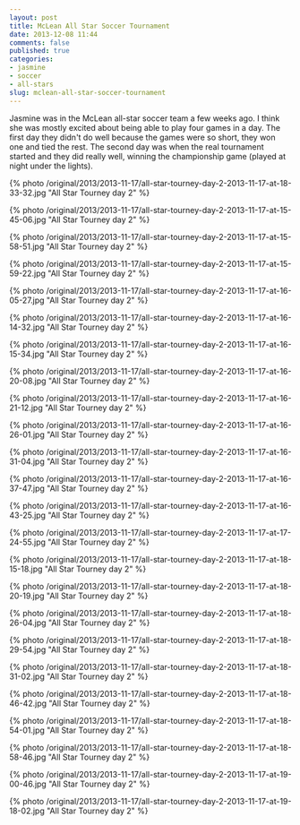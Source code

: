 ```yaml
---
layout: post
title: McLean All Star Soccer Tournament
date: 2013-12-08 11:44
comments: false
published: true
categories:
- jasmine
- soccer
- all-stars
slug: mclean-all-star-soccer-tournament
---
```

Jasmine was in the McLean all-star soccer team a few weeks ago. I think she was mostly excited about being able to play four games in a day. The first day they didn't do well because the games were so short, they won one and tied the rest.  The second day was when the real tournament started and they did really well, winning the championship game (played at night under the lights).

{% photo /original/2013/2013-11-17/all-star-tourney-day-2-2013-11-17-at-18-33-32.jpg "All Star Tourney day 2" %}

{% photo /original/2013/2013-11-17/all-star-tourney-day-2-2013-11-17-at-15-45-06.jpg "All Star Tourney day 2" %}

{% photo /original/2013/2013-11-17/all-star-tourney-day-2-2013-11-17-at-15-58-51.jpg "All Star Tourney day 2" %}

{% photo /original/2013/2013-11-17/all-star-tourney-day-2-2013-11-17-at-15-59-22.jpg "All Star Tourney day 2" %}

{% photo /original/2013/2013-11-17/all-star-tourney-day-2-2013-11-17-at-16-05-27.jpg "All Star Tourney day 2" %}

{% photo /original/2013/2013-11-17/all-star-tourney-day-2-2013-11-17-at-16-14-32.jpg "All Star Tourney day 2" %}

{% photo /original/2013/2013-11-17/all-star-tourney-day-2-2013-11-17-at-16-15-34.jpg "All Star Tourney day 2" %}

{% photo /original/2013/2013-11-17/all-star-tourney-day-2-2013-11-17-at-16-20-08.jpg "All Star Tourney day 2" %}

{% photo /original/2013/2013-11-17/all-star-tourney-day-2-2013-11-17-at-16-21-12.jpg "All Star Tourney day 2" %}

{% photo /original/2013/2013-11-17/all-star-tourney-day-2-2013-11-17-at-16-26-01.jpg "All Star Tourney day 2" %}

{% photo /original/2013/2013-11-17/all-star-tourney-day-2-2013-11-17-at-16-31-04.jpg "All Star Tourney day 2" %}

{% photo /original/2013/2013-11-17/all-star-tourney-day-2-2013-11-17-at-16-37-47.jpg "All Star Tourney day 2" %}

{% photo /original/2013/2013-11-17/all-star-tourney-day-2-2013-11-17-at-16-43-25.jpg "All Star Tourney day 2" %}

{% photo /original/2013/2013-11-17/all-star-tourney-day-2-2013-11-17-at-17-24-55.jpg "All Star Tourney day 2" %}

{% photo /original/2013/2013-11-17/all-star-tourney-day-2-2013-11-17-at-18-15-18.jpg "All Star Tourney day 2" %}

{% photo /original/2013/2013-11-17/all-star-tourney-day-2-2013-11-17-at-18-20-19.jpg "All Star Tourney day 2" %}

{% photo /original/2013/2013-11-17/all-star-tourney-day-2-2013-11-17-at-18-26-04.jpg "All Star Tourney day 2" %}

{% photo /original/2013/2013-11-17/all-star-tourney-day-2-2013-11-17-at-18-29-54.jpg "All Star Tourney day 2" %}

{% photo /original/2013/2013-11-17/all-star-tourney-day-2-2013-11-17-at-18-31-02.jpg "All Star Tourney day 2" %}

{% photo /original/2013/2013-11-17/all-star-tourney-day-2-2013-11-17-at-18-46-42.jpg "All Star Tourney day 2" %}

{% photo /original/2013/2013-11-17/all-star-tourney-day-2-2013-11-17-at-18-54-01.jpg "All Star Tourney day 2" %}

{% photo /original/2013/2013-11-17/all-star-tourney-day-2-2013-11-17-at-18-58-46.jpg "All Star Tourney day 2" %}

{% photo /original/2013/2013-11-17/all-star-tourney-day-2-2013-11-17-at-19-00-46.jpg "All Star Tourney day 2" %}

{% photo /original/2013/2013-11-17/all-star-tourney-day-2-2013-11-17-at-19-18-02.jpg "All Star Tourney day 2" %}

